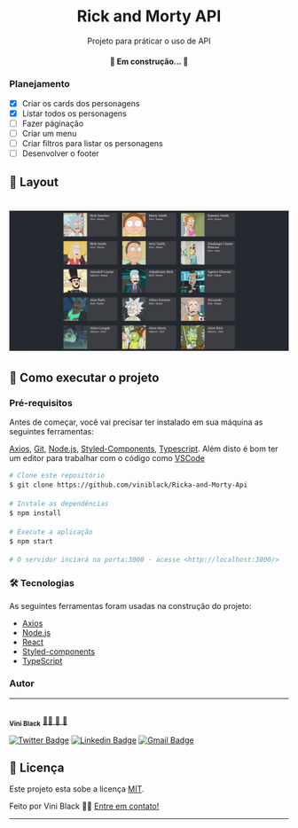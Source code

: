 <h1 align="center">
  Rick and Morty API
</h1>

<p align="center"> Projeto para práticar o uso de API</p>

<h4 align="center"> 
	🚧 Em construção...  🚧
</h4>

### Planejamento

- [x] Criar os cards dos personagens
- [x] Listar todos os personagens
- [ ] Fazer páginação 
- [ ] Criar um menu
- [ ] Criar filtros para listar os personagens 
- [ ] Desenvolver o footer

## 🎨 Layout

<h1 align="center">
  <img alt="RiclAndMorty" title="#RiclAndMorty" src="./assets/rick-and-morty.png" />
</h1>

## 🚀 Como executar o projeto

### Pré-requisitos

Antes de começar, você vai precisar ter instalado em sua máquina as seguintes ferramentas:

[Axios](https://www.npmjs.com/package/axios), [Git](https://git-scm.com), [Node.js](https://nodejs.org/en/), [Styled-Components](https://styled-components.com/), [Typescript](https://create-react-app.dev/docs/adding-typescript/). Além disto é bom ter um editor para trabalhar com o código como [VSCode](https://code.visualstudio.com/)

```bash
# Clone este repositório
$ git clone https://github.com/viniblack/Ricka-and-Morty-Api

# Instale as dependências
$ npm install

# Execute a aplicação 
$ npm start

# O servidor inciará na porta:3000 - acesse <http://localhost:3000/>
```

### 🛠 Tecnologias

As seguintes ferramentas foram usadas na construção do projeto:

- [Axios](https://www.npmjs.com/package/axios)
- [Node.js](https://nodejs.org/en/)
- [React](https://pt-br.reactjs.org/)
- [Styled-components](https://styled-components.com/)
- [TypeScript](https://www.typescriptlang.org/)

### Autor
---

<a href="https://github.com/viniblack">
 <img style="border-radius: 50%;" src="https://avatars.githubusercontent.com/u/51183682?s=460&u=c1f09414d262ca2e62a855b9406881a3a26b5e84&v=4" width="100px;" alt=""/>
 <br />
 <sub><b>Vini Black</b></sub></a> <a href="https://github.com/viniblack" title="GitHub">👨‍💻 🚀 🖤</a>

[![Twitter Badge](https://img.shields.io/badge/-@BlackVinii-1ca0f1?style=flat-square&labelColor=1ca0f1&logo=twitter&logoColor=white&link=https://twitter.com/BlackVinii)](https://twitter.com/BlackVinii) 
[![Linkedin Badge](https://img.shields.io/badge/-Vinicius-blue?style=flat-square&logo=Linkedin&logoColor=white&link=https://www.linkedin.com/in/viniblack/)](https://www.linkedin.com/in/viniblack/) 
[![Gmail Badge](https://img.shields.io/badge/-viniciusslsantana@gmail.com-c14438?style=flat-square&logo=Gmail&logoColor=white&link=mailto:viniciusslsantana@gmail.com)](mailto:viniciusslsantana@gmail.com)


## 📝 Licença

Este projeto esta sobe a licença [MIT](./LICENSE).

Feito por Vini Black 👋🏽 [Entre em contato!](https://www.linkedin.com/in/viniblack/)

---
